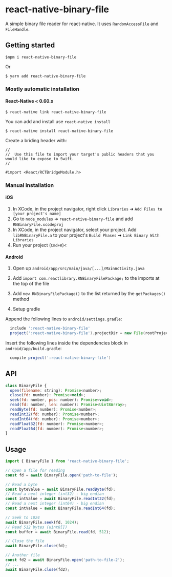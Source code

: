
# react-native-binary-file

A simple binary file reader for react-native. It uses `RandomAccessFile` and `FileHandle`.

## Getting started

`$npm i react-native-binary-file`

Or

`$ yarn add react-native-binary-file`

### Mostly automatic installation

#### React-Native < 0.60.x

`$ react-native link react-native-binary-file`

You can add and install use `react-native install`

`$ react-native install react-native-binary-file`

Create a briding header with:

```
//
//  Use this file to import your target's public headers that you would like to expose to Swift.
//

#import <React/RCTBridgeModule.h>
```

### Manual installation

#### iOS

1. In XCode, in the project navigator, right click `Libraries` ➜ `Add Files to [your project's name]`
2. Go to `node_modules` ➜ `react-native-binary-file` and add `RNBinaryFile.xcodeproj`
3. In XCode, in the project navigator, select your project. Add `libRNBinaryFile.a` to your project's `Build Phases` ➜ `Link Binary With Libraries`
4. Run your project (`Cmd+R`)<

#### Android

1. Open up `android/app/src/main/java/[...]/MainActivity.java`

2. Add `import com.reactlibrary.RNBinaryFilePackage;` to the imports at the top of the file

3. Add `new RNBinaryFilePackage()` to the list returned by the `getPackages()` method

4. Setup gradle

Append the following lines to `android/settings.gradle`:

```gradle
  include ':react-native-binary-file'
  project(':react-native-binary-file').projectDir = new File(rootProject.projectDir, '../node_modules/react-native-binary-file/android')
```

Insert the following lines inside the dependencies block in `android/app/build.gradle`:

```gradle
  compile project(':react-native-binary-file')
```

## API

```javascript
class BinaryFile {
  open(filename: string): Promise<number>;
  close(fd: number): Promise<void>;
  seek(fd: number, pos: number): Promise<void>;
  read(fd: number, len: number): Promise<Uint8Array>;
  readByte(fd: number): Promise<number>;
  readInt32(fd: number): Promise<number>;
  readInt64(fd: number): Promise<number>;
  readFloat32(fd: number): Promise<number>;
  readFloat64(fd: number): Promise<number>;
}
```

## Usage

```javascript
import { BinaryFile } from 'react-native-binary-file';

// Open a file for reading
const fd = await BinaryFile.open('path-to-file');

// Read a byte
const byteValue = await BinaryFile.readByte(fd);
// Read a next integer (int32) - big endian
const intValue = await BinaryFile.readInt32(fd);
// Read a next integer (int64) - big endian
const intValue = await BinaryFile.readInt64(fd);

// Seek to 1024
await BinaryFile.seek(fd, 1024);
// Read 512 bytes (uint8[])
const buffer = await BinaryFile.read(fd, 512);

// Close the file
await BinaryFile.close(fd);

// Another file
const fd2 = await BinaryFile.open('path-to-file-2');
// ...
await BinaryFile.close(fd2);
```
